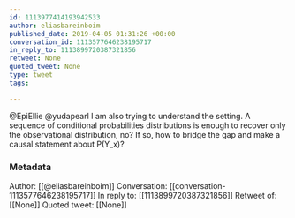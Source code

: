```yaml
---
id: 1113977414193942533
author: eliasbareinboim
published_date: 2019-04-05 01:31:26 +00:00
conversation_id: 1113577646238195717
in_reply_to: 1113899720387321856
retweet: None
quoted_tweet: None
type: tweet
tags:

---
```


@EpiEllie @yudapearl I am also trying to understand the setting. A sequence of conditional probabilities distributions is enough to recover only the observational distribution, no? If so, how to bridge the gap and make a causal statement about P(Y_x)?

### Metadata

Author: [[@eliasbareinboim]]
Conversation: [[conversation-1113577646238195717]]
In reply to: [[1113899720387321856]]
Retweet of: [[None]]
Quoted tweet: [[None]]
